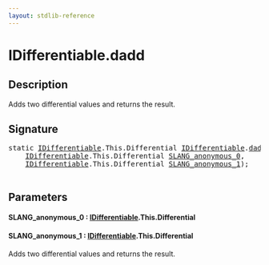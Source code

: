 ```yaml
---
layout: stdlib-reference
---
```


# IDifferentiable\.dadd

## Description

Adds two differential values and returns the result.




## Signature 

<pre>
<span class='code_keyword'>static</span> <a href="../interfaces/idifferentiable-01/index.html" class="code_type">IDifferentiable</a>.<span class="code_keyword">This</span>.Differential <a href="../interfaces/idifferentiable-01/index.html" class="code_type">IDifferentiable</a>.<a href="dadd.html">dadd</a>(
    <a href="../interfaces/idifferentiable-01/index.html" class="code_type">IDifferentiable</a>.<span class="code_keyword">This</span>.Differential <a href="dadd.html#decl-SLANG_anonymous_0" class="code_param">SLANG_anonymous_0</a>,
    <a href="../interfaces/idifferentiable-01/index.html" class="code_type">IDifferentiable</a>.<span class="code_keyword">This</span>.Differential <a href="dadd.html#decl-SLANG_anonymous_1" class="code_param">SLANG_anonymous_1</a>);

</pre>

## Parameters

####  <a id="decl-SLANG_anonymous_0"></a>SLANG\_anonymous\_0  : [IDifferentiable](../interfaces/idifferentiable-01/index.html)\.This\.Differential
####  <a id="decl-SLANG_anonymous_1"></a>SLANG\_anonymous\_1  : [IDifferentiable](../interfaces/idifferentiable-01/index.html)\.This\.Differential
Adds two differential values and returns the result.


